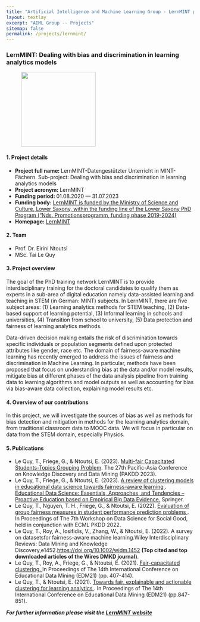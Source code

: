 ```yaml
---
title: "Artificial Intelligence and Machine Learning Group - LernMINT project"
layout: textlay
excerpt: "AIML Group -- Projects"
sitemap: false
permalink: /projects/lernmint/
---
```


### LernMINT: Dealing with bias and discrimination in learning analytics models
<div>
<figure class="fourth">
  <img src="{{ site.url }}{{ site.baseurl }}/images/logopic/logo-lernmint.png" style="width: 200px">  
</figure>
</div>

#### 1. Project details
- <b>Project full name: </b> LernMINT-Datengestützter Unterricht in MINT-Fächern. Sub-project: Dealing with bias and discrimination in learning analytics models
- <b>Project acronym: </b> LernMINT 
- <b>Funding period: </b> 01.08.2020 — 31.07.2023
- <b>Funding body: </b> <a href="https://www.mwk.niedersachsen.de/startseite/forschung/forschungsforderung/ausschreibungen_programme_forderungen/niedersaechsisches-promotionsprogramm-118874.html" target="_new">LernMINT is funded by the Ministry of Science and Culture, Lower Saxony, within the funding line of the Lower Saxony PhD Program (“Nds. Promotionsprogramm, funding phase 2019-2024)</a>
- <b>Homepage: </b> <a href="https://lernmint.org/">LernMINT </a>


#### 2. Team
- Prof. Dr. Eirini Ntoutsi
- MSc. Tai Le Quy

#### 3. Project overview
The goal of the PhD training network LernMINT is to provide interdisciplinary training for the doctoral candidates to qualify them as experts in a sub-area of digital education namely data-assisted learning and teaching in STEM (in German: MINT) subjects. In LernMINT, there are five subject areas: (1) Learning analytics methods for STEM teaching, (2) Data-based support of learning potential, (3) Informal learning in schools and universities, (4) Transition from school to university, (5) Data protection and fairness of learning analytics methods.

Data-driven decision making entails the risk of discrimination towards specific individuals or population segments defined upon protected attributes like gender, race etc. The domain of fairness-aware machine learning has recently emerged to address the issues of fairness and discrimination in Machine Learning. In particular, methods have been proposed that focus on understanding bias at the data and/or model results, mitigate bias at different phases of the data analysis pipeline from training data to learning algorithms and model outputs as well as accounting for bias via bias-aware data collection, explaining model results etc.

#### 4. Overview of our contributions
In this project, we will investigate the sources of bias as well as methods for bias detection and mitigation in methods for the learning analytics domain, from traditional classroom data to MOOC data. We will focus in particular on data from the STEM domain, especially Physics.

#### 5. Publications
- Le Quy, T., Friege, G., & Ntoutsi, E. (2023). <a href ="https://arxiv.org/abs/2206.09895">Multi-fair Capacitated Students-Topics Grouping Problem</a>. The 27th Pacific-Asia Conference on Knowledge Discovery and Data Mining (PAKDD 2023).
- Le Quy, T., Friege, G., & Ntoutsi, E. (2023). <a href = "https://arxiv.org/abs/2301.03421"> A review of clustering models in educational data science towards fairness-aware learning </a>. <a href="https://link.springer.com/book/9789819900251"> Educational Data Science: Essentials, Approaches, and Tendencies – Proactive Education based on Empirical Big Data Evidence.</a> Springer.
- Le Quy, T., Nguyen, T. H., Friege, G., & Ntoutsi, E. (2022). <a href ="https://doi.org/10.1007/978-3-031-23618-1_8">Evaluation of group fairness measures in student performance prediction problems </a>. In Proceedings of The 7th Workshop on Data Science for Social Good, held in conjunction with ECML PKDD 2022.
- Le Quy, T., Roy, A., Iosifidis, V., Zhang, W., & Ntoutsi, E. (2022). A survey on datasetsfor fairness-aware machine learning.Wiley Interdisciplinary Reviews: Data Mining and Knowledge Discovery,e1452.<a href = "https://doi.org/10.1002/widm.1452">https://doi.org/10.1002/widm.1452 </a> <b>(Top cited and top downloaded articles of the Wires DMKD journal)</b>.
- Le Quy, T., Roy, A., Friege, G., & Ntoutsi, E. (2021). <a href ="https://educationaldatamining.org/EDM2021/virtual/static/pdf/EDM21_paper_184.pdf">Fair-capacitated clustering. </a> In Proceedings of The 14th International Conference on Educational Data Mining (EDM21) (pp. 407-414).
- Le Quy, T., & Ntoutsi, E. (2021). <a href ="https://educationaldatamining.org/EDM2021/virtual/static/pdf/EDM21_paper_270.pdf">Towards fair, explainable and actionable clustering for learning analytics </a>. In Proceedings of The 14th International Conference on Educational Data Mining (EDM21) (pp.847-851).

<b><i>For further information please visit the <a href ="https://lernmint.org/">LernMINT website</a></i></b>
